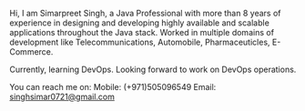 
<!---
singhsimar0721/singhsimar0721 is a ✨ special ✨ repository because its `README.md` (this file) appears on your GitHub profile.
You can click the Preview link to take a look at your changes.
--->
Hi, I am Simarpreet Singh, a Java Professional with more than 8 years of experience in designing and developing 
highly available and scalable applications throughout the Java stack.
Worked in multiple domains of development like Telecommunications, Automobile, Pharmaceuticles, E-Commerce.

Currently, learning DevOps. Looking forward to work on DevOps operations.

You can reach me on:
Mobile: (+971)505096549
Email: singhsimar0721@gmail.com
